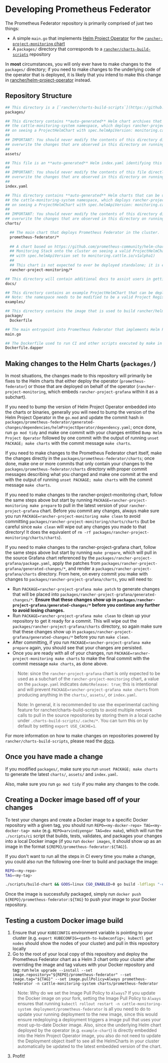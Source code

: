 # Developing Prometheus Federator

The Prometheus Federator repository is primarily comprised of just two things:
- A simple `main.go` that implements [Helm Project Operator](https://github.com/rancher/helm-project-operator) for the [`rancher-project-monitoring` chart](charts/rancher-project-monitoring)
- A `packages/` directory that corresponds to a [`rancher/charts-build-scripts`](https://github.com/rancher/charts-build-scripts) repository

In **most** circumstances, you will only ever have to make changes to the `packages/` directory; if you need to make changes to the underlying code of the operator that is deployed, it is likely that you intend to make this change in [rancher/helm-project-operator](https://github.com/rancher/helm-project-operator) instead.

## Repository Structure

```bash
## This directory is a [`rancher/charts-build-scripts`](https://github.com/rancher/charts-build-scripts) packages directory. See below for more details.
packages/

## This directory contains **auto-generated** Helm chart archives that can be used to deploy Prometheus Federator in a Kubernetes cluster in 
## the cattle-monitoring-system namespace, which deploys rancher-project-monitoring (located under charts/rancher-project-monitoring) 
## on seeing a ProjectHelmChart with spec.helmApiVersion: monitoring.cattle.io/v1alpha1.
##
## IMPORTANT: You should never modify the contents of this directory directly; you should always modify `packages` since that will 
## overwrite the changes that are observed in this directory on running a `make charts`.
##
assets/

## This file is an **auto-generated** Helm index.yaml identifying this repository as a valid Helm repository that contains Helm charts.
##
## IMPORTANT: You should never modify the contents of this file directly; you should always modify `packages` since that will 
## overwrite the changes that are observed in this directory on running a `make charts` or `make index`.
##
index.yaml

## This directory contains **auto-generated** Helm charts that can be used to deploy Prometheus Federator in a Kubernetes cluster in 
## the cattle-monitoring-system namespace, which deploys rancher-project-monitoring (located under charts/rancher-project-monitoring) 
## on seeing a ProjectHelmChart with spec.helmApiVersion: monitoring.cattle.io/v1alpha1.
##
## IMPORTANT: You should never modify the contents of this directory directly; you should always modify `packages` since that will 
## overwrite the changes that are observed in this directory on running a `make charts`.
charts/

  ## The main chart that deploys Prometheus Federator in the cluster.
  prometheus-federator/*
  
  ## A chart based on https://github.com/prometheus-community/helm-charts/tree/main/charts/kube-prometheus-stack that deploys a Project
  ## Monitoring Stack onto the cluster on seeing a valid ProjectHelmChart (which means that it is contained within a Project Registration Namespace
  ## with spec.helmApiVersion set to monitoring.cattle.io/v1alpha1)
  ##
  ## This chart is not expected to ever be deployed standalone; it is embedded into the Prometheus Federator binary itself.
  rancher-project-monitoring/*

## This directory will contain additional docs to assist users in getting started with using Helm Project Operator.
docs/

## This directory contains an example ProjectHelmChart that can be deployed to create an example Project Monitoring Stack
## Note: the namespace needs to be modified to be a valid Project Registration Namespace, depending on how you deployed the operator.
examples/

## This directory contains the image that is used to build rancher/helm-project-operator, which is hosted on hub.docker.com.
package/
  Dockerfile

## The main entrypoint into Prometheus Federator that implements Helm Project Operator.
main.go

## The Dockerfile used to run CI and other scripts executed by make in a Docker container (powered by https://github.com/rancher/dapper)
Dockerfile.dapper
```

## Making changes to the Helm Charts (`packages/`)

In most situations, the changes made to this repository will primarily be fixes to the Helm charts that either deploy the operator (`prometheus-federator`) or those that are deployed on behalf of the operator (`rancher-project-monitoring`, which embeds `rancher-project-grafana` within it as a subchart).

If you need to bump the version of Helm Project Operator embedded into the charts or binaries, generally you will need to bump the version of the Helm Project Operator in the `go.mod` and update the commit hash in `packages/prometheus-federator/generated-changes/dependencies/helmProjectOperator/dependency.yaml`; once done, run `go mod tidy` and make one commit with your changes entitled `Bump Helm Project Operator` followed by one commit with the output of running `unset PACKAGE; make charts` with the commit message `make charts`.

If you need to make changes to the Prometheus Federator chart itself, make the changes directly in the `packages/prometheus-federator/charts`; once done, make one or more commits that only contain your changes to the `packages/prometheus-federator/charts` directory with proper commit messages describing what you changed and make one commit at the end with the output of running `unset PACKAGE; make charts` with the commit message `make charts`.

If you need to make changes to the rancher-project-monitoring chart, follow the same steps above but start by running `PACKAGE=rancher-project-monitoring make prepare` to pull in the latest version of your `rancher-project-grafana` chart. Before you commit any changes, always make sure you run `PACKAGE=rancher-project-monitoring make clean` to avoid committing `packages/rancher-project-monitoring/charts/charts` (but be careful since `make clean` will wipe out any changes you made to that directory! It does the equivalent of `rm -rf packages/rancher-project-monitoring/charts/charts`).

If you need to make changes to the rancher-project-grafana chart, follow the same steps above but start by running `make prepare`, which will pull in the source Grafana chart referenced by the `packages/rancher-project-grafana/package.yaml`, apply the patches from `packages/rancher-project-grafana/generated-changes/*`, and render a `packages/rancher-project-grafana/charts` directory. From here, on every commit you make with changes to `packages/rancher-project-grafana/charts`, you will need to:
- Run `PACKAGE=rancher-project-grafana make patch` to generate changes that will be placed into `packages/rancher-project-grafana/generated-changes/*`. **Ensure that these changes show up in `packages/rancher-project-grafana/generated-changes/*` before you continue any further to avoid losing changes.**
- Run `PACKAGE=rancher-project-grafana make clean` to clean up your repository to get it ready for a commit. This will wipe out the `packages/rancher-project-grafana/charts` directory, so again make sure that these changes show up in `packages/rancher-project-grafana/generated-changes/*` before you run `make clean`.
- After committing, if you run `PACKAGE=rancher-project-grafana make prepare` again, you should see that your changes are persisted.
- Once you are ready with all of your changes, run `PACKAGE=rancher-project-monitoring make charts` to make the final commit with the commit message `make charts`, as done above.

> Note: since the `rancher-project-grafana` chart is only expected to be used as a subchart of the `rancher-project-monitoring` chart, a value on the `package.yaml` indicates `doNotRelease: true`; this is intentional and will prevent `PACKAGE=rancher-project-grafana make charts` from producing anything in the `charts/`, `assets/`, or `index.yaml`.

> Note: In general, it is recommended to use the experimental caching feature for rancher/charts-build-scripts to avoid multiple network calls to pull in the source repositories by storing them in a local cache under `.charts-build-scripts/.cache/*`. You can turn this on by default by setting `export USE_CACHE=1`.

For more information on how to make changes on repositories powered by `rancher/charts-build-scripts`, please read the [docs](https://github.com/rancher/charts-build-scripts/tree/master/templates/template/docs).

## Once you have made a change

If you modified `packages/`, make sure you run `unset PACKAGE; make charts` to generate the latest `charts/`, `assets/` and `index.yaml`.

Also, make sure you run `go mod tidy` if you make any changes to the code.

## Creating a Docker image based off of your changes

To test your changes and create a Docker image to a specific Docker repository with a given tag, you should run `REPO=<my-docker-repo> TAG=<my-docker-tag> make` (e.g. `REPO=arvindiyengar TAG=dev make`), which will run the `./scripts/ci` script that builds, tests, validates, and packages your changes into a local Docker image (if you run `docker images`, it should show up as an image in the format `${REPO}/prometheus-federator:${TAG}`).

If you don't want to run all the steps in CI every time you make a change, you could also run the following one-liner to build and package the image:

```bash
REPO=<my-repo>
TAG=<my-tag>

./scripts/build-chart && GOOS=linux CGO_ENABLED=0 go build -ldflags "-extldflags -static -s" -o bin/prometheus-federator && REPO=${REPO} TAG=${TAG} make package
```

Once the image is successfully packaged, simply run `docker push ${REPO}/prometheus-federator:${TAG}` to push your image to your Docker repository.

## Testing a custom Docker image build

1. Ensure that your `KUBECONFIG` environment variable is pointing to your cluster (e.g. `export KUBECONFIG=<path-to-kubeconfig>; kubectl get nodes` should show the nodes of your cluster) and pull in this repository locally
2. Go to the root of your local copy of this repository and deploy the Prometheus Federator chart as a Helm 3 chart onto your cluster after overriding the image and tag values with your Docker repository and tag: run `helm upgrade --install --set image.repository="${REPO}/prometheus-federator" --set image.tag="${TAG}" --set image.pullPolicy=Always prometheus-federator -n cattle-monitoring-system charts/prometheus-federator`
> Note: Why do we set the Image Pull Policy to `Always`? If you update the Docker image on your fork, setting the Image Pull Policy to `Always` ensures that running `kubectl rollout restart -n cattle-monitoring-system deployment/prometheus-federator` is all you need to do to update your running deployment to the new image, since this would ensure redeploying a deployment triggers a image pull that uses your most up-to-date Docker image. Also, since the underlying Helm chart deployed by the operator (e.g. `example-chart`) is directly embedded into the Helm Project Operator image, you also do not need to update the Deployment object itself to see all the HelmCharts in your cluster automatically be updated to the latest embedded version of the chart.
3. Profit!